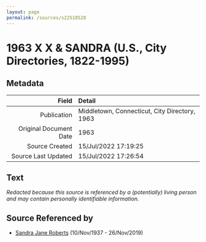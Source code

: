```yaml
---
layout: page
permalink: /sources/s22518528
---
```


# 1963 X X & SANDRA (U.S., City Directories, 1822-1995)

## Metadata
Field | Detail
---:|:---
Publication | Middletown, Connecticut, City Directory, 1963
Original Document Date | 1963
Source Created | 15/Jul/2022 17:19:25
Source Last Updated | 15/Jul/2022 17:26:54

## Text

_Redacted because this source is referenced by a (potentially) living person and may contain personally identifiable information._

## Source Referenced by

* [Sandra Jane Roberts](../people/@40000604@-sandra-jane-roberts-b1937-11-10-d2019-11-26.md) (10/Nov/1937 - 26/Nov/2019)
